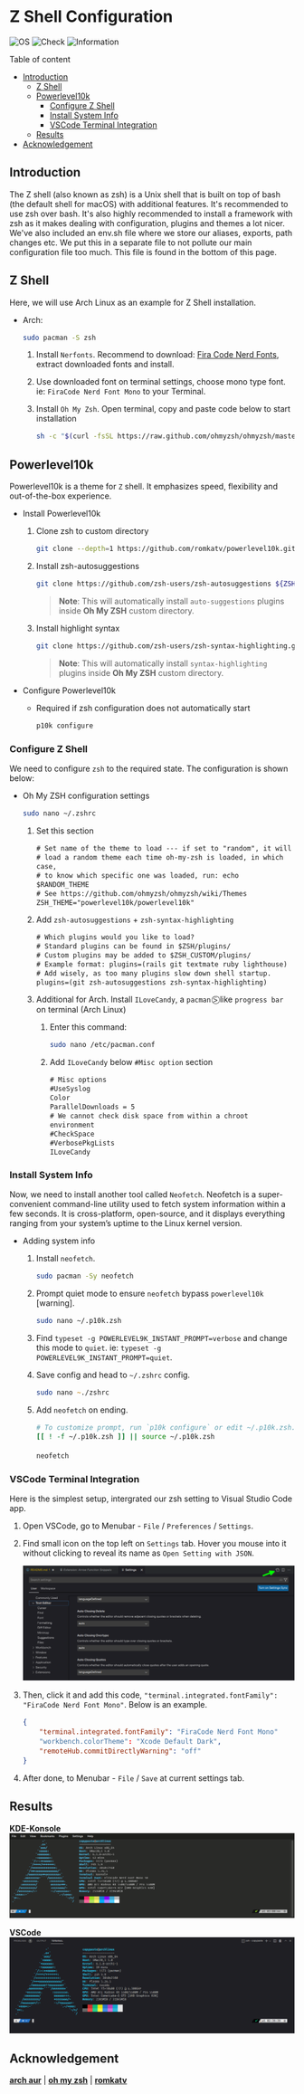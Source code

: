 # Z Shell Configuration

![OS](https://img.shields.io/badge/OS-Arch-white)
![Check](https://img.shields.io/badge/Status-Pass-brightgreen)
![Information](https://img.shields.io/badge/Information-Terminal-yellow)

Table of content

- [Introduction](#introduction)
  - [Z Shell](#z-shell)
  - [Powerlevel10k](#powerlevel10k)
    - [Configure Z Shell](#configure-z-shell)
    - [Install System Info](#install-system-info)
    - [VSCode Terminal Integration](#vscode-terminal-integration)
  - [Results](#results)
- [Acknowledgement](#acknowledgement)

## Introduction

The Z shell (also known as zsh) is a Unix shell that is built on top of bash (the default shell for macOS) with additional features. It's recommended to use zsh over bash. It's also highly recommended to install a framework with zsh as it makes dealing with configuration, plugins and themes a lot nicer. We've also included an env.sh file where we store our aliases, exports, path changes etc. We put this in a separate file to not pollute our main configuration file too much. This file is found in the bottom of this page.

## Z Shell

Here, we will use Arch Linux as an example for Z Shell installation.

- Arch:

    ```bash
    sudo pacman -S zsh
    ```

    1. Install `Nerfonts`. Recommend to download: [Fira Code Nerd Fonts][nerdfonts-download], extract downloaded fonts and install.
    2. Use downloaded font on terminal settings, choose mono type font. ie: `FiraCode Nerd Font Mono` to your Terminal.
    3. Install `Oh My Zsh`. Open terminal, copy and paste code below to start installation

        ```zsh
        sh -c "$(curl -fsSL https://raw.github.com/ohmyzsh/ohmyzsh/master/tools/install.sh)"
        ```

## Powerlevel10k

Powerlevel10k is a theme for `Z` shell. It emphasizes speed, flexibility and out-of-the-box experience.

- Install Powerlevel10k

    1. Clone zsh to custom directory

        ```zsh
        git clone --depth=1 https://github.com/romkatv/powerlevel10k.git ${ZSH_CUSTOM:-$HOME/.oh-my-zsh/custom}/themes/powerlevel10k
        ```

    2. Install zsh-autosuggestions

        ```zsh
        git clone https://github.com/zsh-users/zsh-autosuggestions ${ZSH_CUSTOM:-~/.oh-my-zsh/custom}/plugins/zsh-autosuggestions
        ```

        > **Note**: This will automatically install `auto-suggestions` plugins inside **Oh My ZSH** custom directory.
    3. Install highlight syntax

        ```zsh
        git clone https://github.com/zsh-users/zsh-syntax-highlighting.git ${ZSH_CUSTOM:-~/.oh-my-zsh/custom}/plugins/zsh-syntax-highlighting
        ```

        > **Note**: This will automatically install `syntax-highlighting` plugins inside **Oh My ZSH** custom directory.

- Configure Powerlevel10k

  - Required if zsh configuration does not automatically start

    ```zsh
    p10k configure 
    ```

### Configure Z Shell

We need to configure `zsh` to the required state. The configuration is shown below:

- Oh My ZSH configuration settings

    ```zsh
    sudo nano ~/.zshrc
    ```

    1. Set this section

        ```nano
        # Set name of the theme to load --- if set to "random", it will
        # load a random theme each time oh-my-zsh is loaded, in which case,
        # to know which specific one was loaded, run: echo $RANDOM_THEME
        # See https://github.com/ohmyzsh/ohmyzsh/wiki/Themes
        ZSH_THEME="powerlevel10k/powerlevel10k"
        ```

    2. Add `zsh-autosuggestions` + `zsh-syntax-highlighting`

        ```nano
        # Which plugins would you like to load?
        # Standard plugins can be found in $ZSH/plugins/
        # Custom plugins may be added to $ZSH_CUSTOM/plugins/
        # Example format: plugins=(rails git textmate ruby lighthouse)
        # Add wisely, as too many plugins slow down shell startup.
        plugins=(git zsh-autosuggestions zsh-syntax-highlighting)
        ```

    3. Additional for Arch. Install `ILoveCandy`, a `pacman` ⍩⃝ like `progress bar` on terminal (Arch Linux)

        1. Enter this command:

            ```zsh
            sudo nano /etc/pacman.conf 
            ```

        2. Add `ILoveCandy` below `#Misc option` section

            ```nano
            # Misc options
            #UseSyslog
            Color
            ParallelDownloads = 5
            # We cannot check disk space from within a chroot environment
            #CheckSpace
            #VerbosePkgLists
            ILoveCandy
            ```

### Install System Info

Now, we need to install another tool called `Neofetch`. Neofetch is a super-convenient command-line utility used to fetch system information within a few seconds. It is cross-platform, open-source, and it displays everything ranging from your system’s uptime to the Linux kernel version.

- Adding system info

    1. Install `neofetch`.

        ```zsh
        sudo pacman -Sy neofetch
        ```

    2. Prompt quiet mode to ensure `neofetch` bypass `powerlevel10k` [warning].

        ```zsh
        sudo nano ~/.p10k.zsh
        ```

    3. Find `typeset -g POWERLEVEL9K_INSTANT_PROMPT=verbose` and change this mode to `quiet`. ie: `typeset -g POWERLEVEL9K_INSTANT_PROMPT=quiet`.
    4. Save config and head to `~/.zshrc` config.

        ```zsh
        sudo nano ~./zshrc
        ```

    5. Add `neofetch` on ending.

        ```zsh
        # To customize prompt, run `p10k configure` or edit ~/.p10k.zsh.
        [[ ! -f ~/.p10k.zsh ]] || source ~/.p10k.zsh

        neofetch
        ```

### VSCode Terminal Integration

Here is the simplest setup, intergrated our zsh setting to Visual Studio Code app.

1. Open VSCode, go to Menubar -  `File` / `Preferences` / `Settings`.
2. Find small icon on the top left on `Settings` tab. Hover you mouse into it without clicking to reveal its name as `Open Setting with JSON`.

    ![opensettingswithterminal][settings-json]

3. Then, click it and add this code, `"terminal.integrated.fontFamily": "FiraCode Nerd Font Mono"`. Below is an example.

    ```json
    {
        "terminal.integrated.fontFamily": "FiraCode Nerd Font Mono"
        "workbench.colorTheme": "Xcode Default Dark",
        "remoteHub.commitDirectlyWarning": "off"
    }
    ```

4. After done, to Menubar -  `File` / `Save` at current settings tab.

## Results

**KDE-Konsole**
![konsole][kdekonsole]

**VSCode**
![vscode][vscode]

## Acknowledgement

[**arch aur**][arch-aur] | [**oh my zsh**][oh-my-zsh] | [**romkatv**][romkatv]

[arch-aur]: https://aur.archlinux.org/packages/anycable-go
[kdekonsole]: References/Picture/Konsole.png
[nerdfonts-download]: https://github.com/ryanoasis/nerd-fonts/releases/download/v2.2.2/FiraCode.zip
[oh-my-zsh]: https://ohmyz.sh
[romkatv]: https://github.com/romkatv
[settings-json]: References/Picture/OpenSettingswithJSON.png
[vscode]: References/Picture/VSCodeTerminal.png
